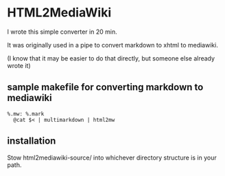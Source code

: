 # HTML2MediaWiki

I wrote this simple converter in 20 min.

It was originally used in a pipe to convert markdown to xhtml to mediawiki.

(I know that it may be easier to do that directly, but someone else already wrote it)

## sample makefile for converting markdown to mediawiki

    %.mw: %.mark
      @cat $< | multimarkdown | html2mw

## installation

Stow html2mediawiki-source/ into whichever directory structure is in your path.
